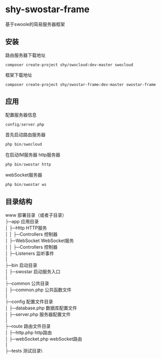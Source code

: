 # shy-swostar-frame
基于swoole的简易服务器框架

## 安装
路由服务器下载地址 
```shell
composer create-project shy/swocloud:dev-master swocloud
```
框架下载地址 
```shell
composer create-project shy/swostar-frame:dev-master swostar-frame
```

## 应用
配置服务器信息
```php
config/server.php
```

首先启动路由服务器 
```php
php bin/swocloud
```

在启动IM服务器
http服务器
```php
php bin/swostar http
```
webSocket服务器
```php
php bin/swostar ws
```

## 目录结构
www  部署目录（或者子目录）\
├─app           应用目录\
│  ├─Http             HTTP服务\
│  │  ├─Controllers   控制器\
│  ├─WebSocket        WebSocket服务\
│  │  ├─Controllers   控制器\
│  ├─Listeners        监听事件\
│\
├─bin                 启动目录\
│  ├─swostar          启动服务入口\
│\
├─common              公共目录\
│  ├─common.php       公共函数文件\
│\
├─config              配置文件目录\
│  ├─database.php     数据库配置文件\
│  ├─server.php       服务器配置文件\
│\
├─route               路由文件目录\
│  ├─http.php         http路由\
│  ├─webSocket.php    webSocket路由\
│\
├─tests               测试目录\
